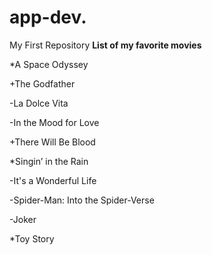 # app-dev.
My First Repository 
**List of my favorite movies**

*A Space Odyssey

+The Godfather

-La Dolce Vita

-In the Mood for Love

+There Will Be Blood

*Singin’ in the Rain

-It's a Wonderful Life

-Spider-Man: Into the Spider-Verse

-Joker

*Toy Story
